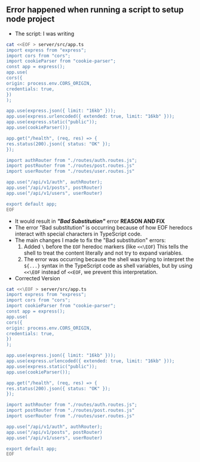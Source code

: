 ## Error happened when running a script to setup node project
- The script: I was writing
```bash
cat <<EOF > server/src/app.ts
import express from "express";
import cors from "cors";
import cookieParser from "cookie-parser";
const app = express();
app.use(
cors({
origin: process.env.CORS_ORIGIN,
credentials: true,
})
);

app.use(express.json({ limit: "16kb" }));
app.use(express.urlencoded({ extended: true, limit: "16kb" }));
app.use(express.static("public"));
app.use(cookieParser());  

app.get("/health", (req, res) => {
res.status(200).json({ status: "OK" });
});

import authRouter from "./routes/auth.routes.js";
import postRouter from "./routes/post.routes.js"
import userRouter from "./routes/user.routes.js"  

app.use("/api/v1/auth", authRouter);
app.use("/api/v1/posts", postRouter)
app.use("/api/v1/users", userRouter)

export default app;
EOF
```
- It would result in ***"Bad Substitution"*** error
**REASON AND FIX**
- The error "Bad substitution" is occurring because of how EOF heredocs interact with special characters in TypeScript code. 
- The main changes I made to fix the "Bad substitution" errors:
	1. Added `\` before the `EOF` heredoc markers (like `<<\EOF`)  This tells the shell to treat the content literally and not try to expand variables.
	2. The error was occurring because the shell was trying to interpret the `${...}` syntax in the TypeScript code as shell variables, but by using `<<\EOF` instead of `<<EOF`, we prevent this interpretation.
- Corrected Version
```bash
cat <<\EOF > server/src/app.ts
import express from "express";
import cors from "cors";
import cookieParser from "cookie-parser";
const app = express();
app.use(
cors({
origin: process.env.CORS_ORIGIN,
credentials: true,
})
);

app.use(express.json({ limit: "16kb" }));
app.use(express.urlencoded({ extended: true, limit: "16kb" }));
app.use(express.static("public"));
app.use(cookieParser());  

app.get("/health", (req, res) => {
res.status(200).json({ status: "OK" });
});

import authRouter from "./routes/auth.routes.js";
import postRouter from "./routes/post.routes.js"
import userRouter from "./routes/user.routes.js"  

app.use("/api/v1/auth", authRouter);
app.use("/api/v1/posts", postRouter)
app.use("/api/v1/users", userRouter)

export default app;
EOF
```